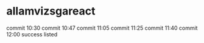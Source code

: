 # allamvizsgareact

commit 10:30
commit 10:47
commit 11:05
commit 11:25
commit 11:40
commit 12:00
success listed
